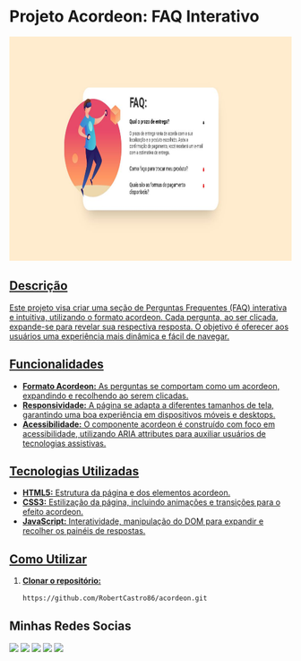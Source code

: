 # Projeto Acordeon: FAQ Interativo

<div align="center">
  <a href="[https://github.com/RobertCastro86](https://acordeon-one.vercel.app/)">
    <img height="400em" src="https://github.com/RobertCastro86/acordeon/blob/main/acordeon.JPG"/>
</div>

## Descrição

Este projeto visa criar uma seção de Perguntas Frequentes (FAQ) interativa e intuitiva, utilizando o formato acordeon. Cada pergunta, ao ser clicada, expande-se para revelar sua respectiva resposta. O objetivo é oferecer aos usuários uma experiência mais dinâmica e fácil de navegar.

## Funcionalidades

* **Formato Acordeon:** As perguntas se comportam como um acordeon, expandindo e recolhendo ao serem clicadas.
* **Responsividade:** A página se adapta a diferentes tamanhos de tela, garantindo uma boa experiência em dispositivos móveis e desktops.
* **Acessibilidade:** O componente acordeon é construído com foco em acessibilidade, utilizando ARIA attributes para auxiliar usuários de tecnologias assistivas.

## Tecnologias Utilizadas

* **HTML5:** Estrutura da página e dos elementos acordeon.
* **CSS3:** Estilização da página, incluindo animações e transições para o efeito acordeon.
* **JavaScript:** Interatividade, manipulação do DOM para expandir e recolher os painéis de respostas.

## Como Utilizar

1. **Clonar o repositório:**
   ```bash https://github.com/RobertCastro86/acordeon.git
   https://github.com/RobertCastro86/acordeon.git

## Minhas Redes Socias
<div align="left">
  <a href="https://www.youtube.com/channel/UC9mGYjljmKK98UAIOu3K6tQ" target="_blank"><img src="https://img.shields.io/badge/YouTube-FF0000?style=for-the-badge&logo=youtube&logoColor=white" target="_blank"></a>
  <a href="https://www.instagram.com/robertviniciuscastro?igsh=MTQ2bjZ1cWh0Zzk2ZA==" target="_blank"><img src="https://img.shields.io/badge/-Instagram-%23E4405F?style=for-the-badge&logo=instagram&logoColor=white" target="_blank"></a>
  <a href="https://discord.com/invite/ueH9d6Mu" target="_blank"><img src="https://img.shields.io/badge/Discord-7289DA?style=for-the-badge&logo=discord&logoColor=white" target="_blank"></a> 
  <a href=""><img src="https://img.shields.io/badge/-Gmail-%23333?style=for-the-badge&logo=gmail&logoColor=white" target="_blank"></a>
  <a href="https://www.linkedin.com/in/robert-castro-606352108/" target="_blank"><img src="https://img.shields.io/badge/-LinkedIn-%230077B5?style=for-the-badge&logo=linkedin&logoColor=white" target="_blank"></a>
</div>
